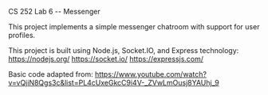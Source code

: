 CS 252 Lab 6 -- Messenger

This project implements a simple messenger chatroom with support for user profiles.

This project is built using Node.js, Socket.IO, and Express technology:
https://nodejs.org/
https://socket.io/
https://expressjs.com/

Basic code adapted from:
https://www.youtube.com/watch?v=vQjiN8Qgs3c&list=PL4cUxeGkcC9i4V-_ZVwLmOusj8YAUhj_9
